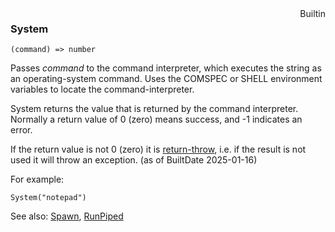 <div style="float:right"><span class="builtin">Builtin</span></div>

### System

``` suneido
(command) => number
```

Passes *command* to the command interpreter, which executes the string as an operating-system command. Uses the COMSPEC or SHELL environment variables 
to locate the command-interpreter.

System returns the value that is returned by the command interpreter. Normally a return value of 0 (zero) means success, and -1 indicates an error.

If the return value is not 0 (zero) it is [return-throw](<../Statements/return.md>), i.e. if the result is not used it will throw an exception. (as of BuiltDate 2025-01-16)

For example:

``` suneido
System("notepad")
```

See also:
[Spawn](<Spawn.md>), 
[RunPiped](<RunPiped.md>)